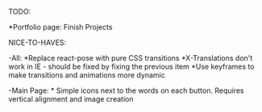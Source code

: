TODO:

*Portfolio page: Finish Projects

NICE-TO-HAVES:

-All:
    *Replace react-pose with pure CSS transitions
    *X-Translations don't work in IE - should be fixed by fixing the previous item
    *Use keyframes to make transitions and animations more dynamic

-Main Page:
    * Simple icons next to the words on each button. Requires vertical alignment and image creation